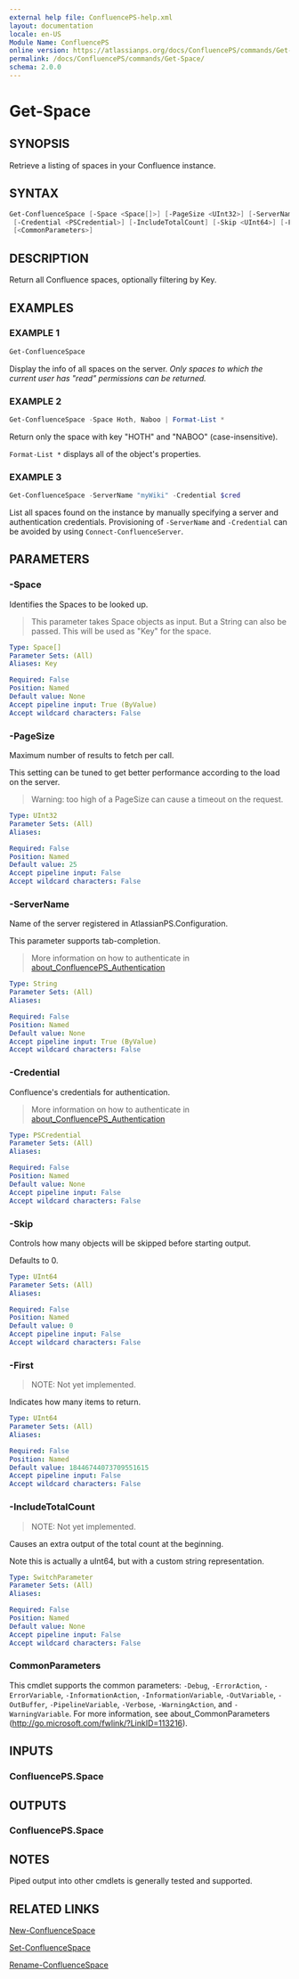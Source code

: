 ```yaml
---
external help file: ConfluencePS-help.xml
layout: documentation
locale: en-US
Module Name: ConfluencePS
online version: https://atlassianps.org/docs/ConfluencePS/commands/Get-Space/
permalink: /docs/ConfluencePS/commands/Get-Space/
schema: 2.0.0
---
```

# Get-Space

## SYNOPSIS

Retrieve a listing of spaces in your Confluence instance.

## SYNTAX

```powershell
Get-ConfluenceSpace [-Space <Space[]>] [-PageSize <UInt32>] [-ServerName <String>]
 [-Credential <PSCredential>] [-IncludeTotalCount] [-Skip <UInt64>] [-First <UInt64>]
 [<CommonParameters>]
```

## DESCRIPTION

Return all Confluence spaces, optionally filtering by Key.

## EXAMPLES

### EXAMPLE 1

```powershell
Get-ConfluenceSpace
```

Display the info of all spaces on the server.
_Only spaces to which the current user has "read" permissions can be returned._

### EXAMPLE 2

```powershell
Get-ConfluenceSpace -Space Hoth, Naboo | Format-List *
```

Return only the space with key "HOTH" and "NABOO" (case-insensitive).

`Format-List *` displays all of the object's properties.

### EXAMPLE 3

```powershell
Get-ConfluenceSpace -ServerName "myWiki" -Credential $cred
```

List all spaces found on the instance by manually specifying a server and
authentication credentials. Provisioning of `-ServerName` and `-Credential` can
be avoided by using `Connect-ConfluenceServer`.

## PARAMETERS

### -Space

Identifies the Spaces to be looked up.

> This parameter takes Space objects as input.
> But a String can also be passed.
> This will be used as "Key" for the space.

```yaml
Type: Space[]
Parameter Sets: (All)
Aliases: Key

Required: False
Position: Named
Default value: None
Accept pipeline input: True (ByValue)
Accept wildcard characters: False
```

### -PageSize

Maximum number of results to fetch per call.

This setting can be tuned to get better performance according to the load on the server.

> Warning: too high of a PageSize can cause a timeout on the request.

```yaml
Type: UInt32
Parameter Sets: (All)
Aliases:

Required: False
Position: Named
Default value: 25
Accept pipeline input: False
Accept wildcard characters: False
```

### -ServerName

Name of the server registered in AtlassianPS.Configuration.

This parameter supports tab-completion.

> More information on how to authenticate in [about_ConfluencePS_Authentication](../../about/authentication.html)

```yaml
Type: String
Parameter Sets: (All)
Aliases:

Required: False
Position: Named
Default value: None
Accept pipeline input: True (ByValue)
Accept wildcard characters: False
```

### -Credential

Confluence's credentials for authentication.

> More information on how to authenticate in [about_ConfluencePS_Authentication](../../about/authentication.html)

```yaml
Type: PSCredential
Parameter Sets: (All)
Aliases:

Required: False
Position: Named
Default value: None
Accept pipeline input: False
Accept wildcard characters: False
```

### -Skip

Controls how many objects will be skipped before starting output.

Defaults to 0.

```yaml
Type: UInt64
Parameter Sets: (All)
Aliases:

Required: False
Position: Named
Default value: 0
Accept pipeline input: False
Accept wildcard characters: False
```

### -First

> NOTE: Not yet implemented.

Indicates how many items to return.

```yaml
Type: UInt64
Parameter Sets: (All)
Aliases:

Required: False
Position: Named
Default value: 18446744073709551615
Accept pipeline input: False
Accept wildcard characters: False
```

### -IncludeTotalCount

> NOTE: Not yet implemented.

Causes an extra output of the total count at the beginning.

Note this is actually a uInt64, but with a custom string representation.

```yaml
Type: SwitchParameter
Parameter Sets: (All)
Aliases:

Required: False
Position: Named
Default value: None
Accept pipeline input: False
Accept wildcard characters: False
```

### CommonParameters

This cmdlet supports the common parameters: `-Debug`, `-ErrorAction`,
`-ErrorVariable`, `-InformationAction`, `-InformationVariable`, `-OutVariable`,
`-OutBuffer`, `-PipelineVariable`, `-Verbose`, `-WarningAction`, and
`-WarningVariable`.
For more information, see about_CommonParameters
(<http://go.microsoft.com/fwlink/?LinkID=113216>).

## INPUTS

### ConfluencePS.Space

## OUTPUTS

### ConfluencePS.Space

## NOTES

Piped output into other cmdlets is generally tested and supported.

## RELATED LINKS

[New-ConfluenceSpace](../New-ConfluenceSpace)

[Set-ConfluenceSpace](../Set-ConfluenceSpace)

[Rename-ConfluenceSpace](../Rename-ConfluenceSpace)
